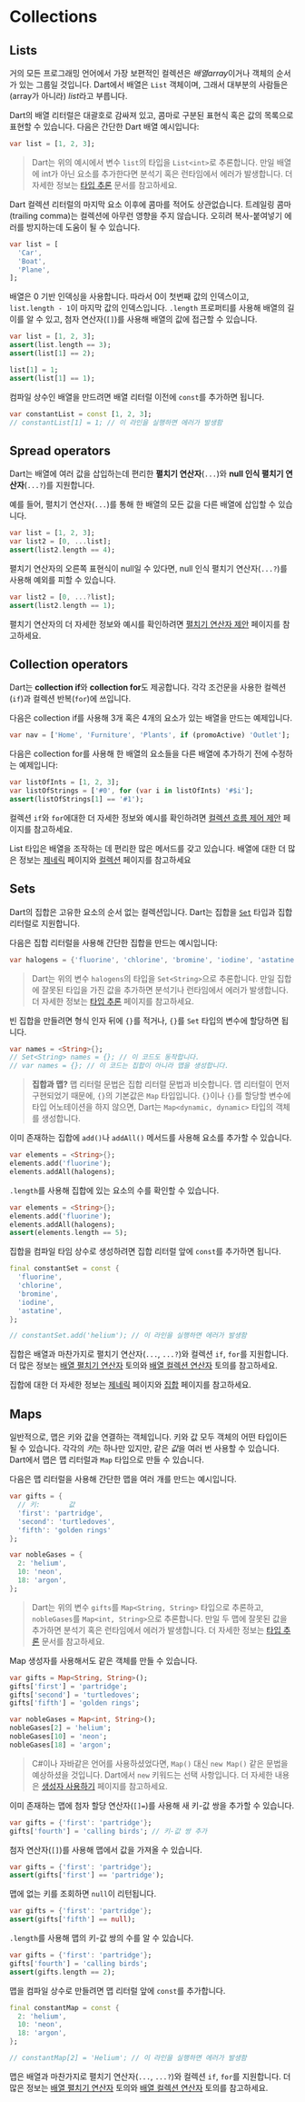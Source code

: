# Collections

## Lists

거의 모든 프로그래밍 언어에서 가장 보편적인 컬렉션은 *배열array*이거나 객체의 순서가 있는 그룹일 것입니다. Dart에서 배열은 `List` 객체이며, 그래서 대부분의 사람들은 (array가 아니라) *list*라고 부릅니다.

Dart의 배열 리터럴은 대괄호로 감싸져 있고, 콤마로 구분된 표현식 혹은 값의 목록으로 표현할 수 있습니다. 다음은 간단한 Dart 배열 예시입니다:

```dart
var list = [1, 2, 3];
```

> Dart는 위의 예시에서 변수 `list`의 타입을 `List<int>`로 추론합니다. 만일 배열에 int가 아닌 요소를 추가한다면 분석기 혹은 런타임에서 에러가 발생합니다. 더 자세한 정보는 [타입 추론](https://dart.dev/language/type-system#type-inference) 문서를 참고하세요.

Dart 컬렉션 리터럴의 마지막 요소 이후에 콤마를 적어도 상관없습니다. 트레일링 콤마(trailing comma)는 컬렉션에 아무런 영향을 주지 않습니다. 오히려 복사-붙여넣기 에러를 방지하는데 도움이 될 수 있습니다.

```dart
var list = [
  'Car',
  'Boat',
  'Plane',
];
```

배열은 0 기반 인덱싱을 사용합니다. 따라서 0이 첫번째 값의 인덱스이고, `list.length - 1`이 마지막 값의 인덱스입니다. `.length` 프로퍼티를 사용해 배열의 길이를 알 수 있고, 첨자 연산자(`[]`)를 사용해 배열의 값에 접근할 수 있습니다.

```dart
var list = [1, 2, 3];
assert(list.length == 3);
assert(list[1] == 2);

list[1] = 1;
assert(list[1] == 1);
```

컴파일 상수인 배열을 만드려면 배열 리터럴 이전에 `const`를 추가하면 됩니다.

```dart
var constantList = const [1, 2, 3];
// constantList[1] = 1; // 이 라인을 실행하면 에러가 발생함
```

## Spread operators

Dart는 배열에 여러 값을 삽입하는데 편리한 **펼치기 연산자**(`...`)와 **null 인식 펼치기 연산자**(`...?`)를 지원합니다.

예를 들어, 펼치기 연산자(`...`)를 통해 한 배열의 모든 값을 다른 배열에 삽입할 수 있습니다.

```dart
var list = [1, 2, 3];
var list2 = [0, ...list];
assert(list2.length == 4);
```

펼치기 연산자의 오른쪽 표현식이 null일 수 있다면, null 인식 펼치기 연산자(`...?`)를 사용해 예외를 피할 수 있습니다.

```dart
var list2 = [0, ...?list];
assert(list2.length == 1);
```

펼치기 연산자의 더 자세한 정보와 예시를 확인하려면 [펼치기 연산자 제안](https://github.com/dart-lang/language/blob/master/accepted/2.3/spread-collections/feature-specification.md) 페이지를 참고하세요.

## Collection operators

Dart는 **collection if**와 **collection for**도 제공합니다. 각각 조건문을 사용한 컬렉션(`if`)과 컬렉션 반복(`for`)에 쓰입니다.

다음은 collection if를 사용해 3개 혹은 4개의 요소가 있는 배열을 만드는 예제입니다.

```dart
var nav = ['Home', 'Furniture', 'Plants', if (promoActive) 'Outlet'];
```

다음은 collection for를 사용해 한 배열의 요소들을 다른 배열에 추가하기 전에 수정하는 예제입니다:

```dart
var listOfInts = [1, 2, 3];
var listOfStrings = ['#0', for (var i in listOfInts) '#$i'];
assert(listOfStrings[1] == '#1');
```

컬렉션 `if`와 `for`에대한 더 자세한 정보와 예시를 확인하려면 [컬렉션 흐름 제어 제안](https://github.com/dart-lang/language/blob/master/accepted/2.3/control-flow-collections/feature-specification.md) 페이지를 참고하세요.

List 타입은 배열을 조작하는 데 편리한 많은 메서드를 갖고 있습니다. 배열에 대한 더 많은 정보는 [제네릭](https://dart.dev/language/generics) 페이지와 [컬렉션](https://dart.dev/guides/libraries/library-tour#collections) 페이지를 참고하세요

## Sets

Dart의 집합은 고유한 요소의 순서 없는 컬렉션입니다. Dart는 집합을 [`Set`](https://api.dart.dev/stable/dart-core/Set-class.html) 타입과 집합 리터럴로 지원합니다.

다음은 집합 리터럴을 사용해 간단한 집합을 만드는 예시입니다:

```dart
var halogens = {'fluorine', 'chlorine', 'bromine', 'iodine', 'astatine'};
```

> Dart는 위의 변수 `halogens`의 타입을 `Set<String>`으로 추론합니다. 만일 집합에 잘못된 타입을 가진 값을 추가하면 분석기나 런타임에서 에러가 발생합니다. 더 자세한 정보는 [타입 추론](https://dart.dev/language/type-system#type-inference) 페이지를 참고하세요.

빈 집합을 만들려면 형식 인자 뒤에 `{}`를 적거나, `{}`를 `Set` 타입의 변수에 할당하면 됩니다.

```dart
var names = <String>{};
// Set<String> names = {}; // 이 코드도 동작합니다.
// var names = {}; // 이 코드는 집합이 아니라 맵을 생성합니다.
```

> **집합과 맵?** 맵 리터럴 문법은 집합 리터럴 문법과 비슷합니다. 맵 리터럴이 먼저 구현되었기 때문에, `{}`의 기본값은 `Map` 타입입니다. `{}`이나 `{}`를 할당할 변수에 타입 어노테이션을 하지 않으면, Dart는 `Map<dynamic, dynamic>` 타입의 객체를 생성합니다.

이미 존재하는 집합에 `add()`나 `addAll()` 메서드를 사용해 요소를 추가할 수 있습니다.

```dart
var elements = <String>{};
elements.add('fluorine');
elements.addAll(halogens);
```

`.length`를 사용해 집합에 있는 요소의 수를 확인할 수 있습니다.

```dart
var elements = <String>{};
elements.add('fluorine');
elements.addAll(halogens);
assert(elements.length == 5);
```

집합을 컴파일 타임 상수로 생성하려면 집합 리터럴 앞에 `const`를 추가하면 됩니다.

```dart
final constantSet = const {
  'fluorine',
  'chlorine',
  'bromine',
  'iodine',
  'astatine',
};

// constantSet.add('helium'); // 이 라인을 실행하면 에러가 발생함
```

집합은 배열과 마찬가지로 펼치기 연산자(`...`, `...?`)와 컬렉션 `if`, `for`를 지원합니다. 더 많은 정보는 [배열 펼치기 연산자](https://dart.dev/language/collections#spread-operators) 토의와 [배열 컬렉션 연산자](https://dart.dev/language/collections#collection-operators) 토의를 참고하세요.

집합에 대한 더 자세한 정보는 [제네릭](https://dart.dev/language/generics) 페이지와 [집합](https://dart.dev/guides/libraries/library-tour#sets) 페이지를 참고하세요.

## Maps

일반적으로, 맵은 키와 값을 연결하는 객체입니다. 키와 값 모두 객체의 어떤 타입이든 될 수 있습니다. 각각의 *키*는 하나만 있지만, 같은 *값*을 여러 번 사용할 수 있습니다. Dart에서 맵은 맵 리터럴과 `Map` 타입으로 만들 수 있습니다.

다음은 맵 리터럴을 사용해 간단한 맵을 여러 개를 만드는 예시입니다.

```dart
var gifts = {
  // 키:       값
  'first': 'partridge',
  'second': 'turtledoves',
  'fifth': 'golden rings'
};

var nobleGases = {
  2: 'helium',
  10: 'neon',
  18: 'argon',
};
```

> Dart는 위의 변수 `gifts`를 `Map<String, String>` 타입으로 추론하고, `nobleGases`를 `Map<int, String>`으로 추론합니다. 만일 두 맵에 잘못된 값을 추가하면 분석기 혹은 런타임에서 에러가 발생합니다. 더 자세한 정보는 [타입 추론](https://dart.dev/language/type-system#type-inference) 문서를 참고하세요.

Map 생성자를 사용해서도 같은 객체를 만들 수 있습니다.

```dart
var gifts = Map<String, String>();
gifts['first'] = 'partridge';
gifts['second'] = 'turtledoves';
gifts['fifth'] = 'golden rings';

var nobleGases = Map<int, String>();
nobleGases[2] = 'helium';
nobleGases[10] = 'neon';
nobleGases[18] = 'argon';
```

> C#이나 자바같은 언어를 사용하셨었다면, `Map()` 대신 `new Map()` 같은 문법을 예상하셨을 것입니다. Dart에서 `new` 키워드는 선택 사항입니다. 더 자세한 내용은 [생성자 사용하기](https://dart.dev/language/classes#using-constructors) 페이지를 참고하세요.

이미 존재하는 맵에 첨자 할당 연산자(`[]=`)를 사용해 새 키-값 쌍을 추가할 수 있습니다.

```dart
var gifts = {'first': 'partridge'};
gifts['fourth'] = 'calling birds'; // 키-값 쌍 추가
```

첨자 연산자(`[]`)를 사용해 맵에서 값을 가져올 수 있습니다.

```dart
var gifts = {'first': 'partridge'};
assert(gifts['first'] == 'partridge');
```

맵에 없는 키를 조회하면 `null`이 리턴됩니다.

```dart
var gifts = {'first': 'partridge'};
assert(gifts['fifth'] == null);
```

`.length`를 사용해 맵의 키-값 쌍의 수를 알 수 있습니다.

```dart
var gifts = {'first': 'partridge'};
gifts['fourth'] = 'calling birds';
assert(gifts.length == 2);
```

맵을 컴파일 상수로 만들려면 맵 리터럴 앞에 `const`를 추가합니다.

```dart
final constantMap = const {
  2: 'helium',
  10: 'neon',
  18: 'argon',
};

// constantMap[2] = 'Helium'; // 이 라인을 실행하면 에러가 발생함
```

맵은 배열과 마찬가지로 펼치기 연산자(`...`, `...?`)와 컬렉션 `if`, `for`를 지원합니다. 더 많은 정보는 [배열 펼치기 연산자](https://dart.dev/language/collections#spread-operators) 토의와 [배열 컬렉션 연산자](https://dart.dev/language/collections#collection-operators) 토의를 참고하세요.

